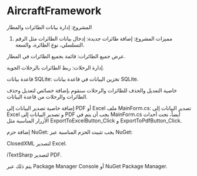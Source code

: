 # AircraftFramework

المشروع: إدارة بيانات الطائرات والمطار
1. مميزات المشروع:
إضافة طائرات جديدة: إدخال بيانات الطائرات مثل الرقم التسلسلي، نوع الطائرة، والسعة.

عرض جميع الطائرات: قائمة بجميع الطائرات في المطار.

إدارة الرحلات: ربط الطائرات بالرحلات الجوية.

قاعدة بيانات SQLite: تخزين البيانات في قاعدة بيانات SQLite.

خاصية التعديل والحذف للطائرات والرحلات
سنقوم بإضافة خصائص لتعديل وحذف الطائرات والرحلات من قاعدة البيانات.

إضافة خاصية تصدير البيانات إلى PDF أو Excel
ملف MainForm.cs:
تصدير البيانات إلى Excel و تصدير البيانات إلى PDF يجب أن يتم في MainForm.cs أيضاً، تحت أحداث الأزرار المناسبة مثل ExportToExcelButton_Click و ExportToPdfButton_Click.

إضافة حزم NuGet:
يجب تثبيت الحزم المناسبة عبر NuGet:

ClosedXML لتصدير Excel.

iTextSharp لتصدير PDF.

يتم ذلك عبر Package Manager Console أو NuGet Package Manager.

